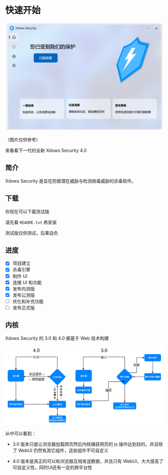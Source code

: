 # 快速开始

![HomeUI](./PNG/HomeUI.png)

（图片仅供参考）

来看看下一代的全新 Xdows Security 4.0


## 简介

Xdows Security 是旨在防御潜在威胁与检测病毒威胁的杀毒软件。

## 下载

你现在可以下载测试版

请先看 `README.txt` 再安装

测试版仅供测试，后果自负

<Linkcard url="/Setup.zip" title="下载 Xdows Security Beta" description="本次公测版本：4.00-Beta6-2025.3.1" logo="/logo.svg"/>

## 进度

 - [x] 项目建立
 - [x] 杀毒引擎
 - [x] 制作 UI
 - [x] 连接 UI 和功能
 - [x] 发布内测版
 - [x] 发布公测版
 - [ ] 优化和补充功能
 - [ ] 发布正式版

## 内核

Xdows Security 的 3.0 和 4.0 都基于 Web 技术构建

![FlowChart](./PNG/FlowChart.png)

从中可以看到：

 - 3.0 版本只是让浏览器加载网页然后内核捕获网页的 js 操作达到目的，并且除了 WebUI 仍然有其它组件，这些组件不可自定义

 - 4.0 版本是真正的可以和浏览器互相发送数据，并且只有 WebUI，大大提高了可自定义性，同时UI还有一定的跨平台性
